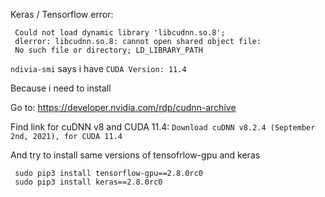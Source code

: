  
 
Keras / Tensorflow error:
```
 Could not load dynamic library 'libcudnn.so.8'; 
 dlerror: libcudnn.so.8: cannot open shared object file: 
 No such file or directory; LD_LIBRARY_PATH
```
``` ndivia-smi ``` says i have ```CUDA Version: 11.4```

Because i need to install 

Go to: https://developer.nvidia.com/rdp/cudnn-archive

Find link for cuDNN v8 and CUDA 11.4: ```Download cuDNN v8.2.4 (September 2nd, 2021), for CUDA 11.4```

And try to install same versions of tensofrlow-gpu and keras
```
 sudo pip3 install tensorflow-gpu==2.8.0rc0
 sudo pip3 install keras==2.8.0rc0
```
